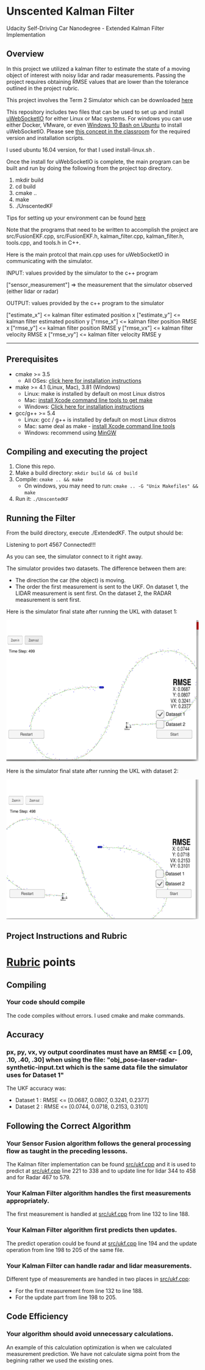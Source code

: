 # Unscented Kalman Filter
Udacity Self-Driving Car Nanodegree - Extended Kalman Filter Implementation


## Overview

In this project we utilized a kalman filter to estimate the state of a moving object of interest with noisy lidar and radar measurements. Passing the project requires obtaining RMSE values that are lower than the tolerance outlined in the project rubric. 

This project involves the Term 2 Simulator which can be downloaded [here](https://github.com/udacity/self-driving-car-sim/releases)

This repository includes two files that can be used to set up and install [uWebSocketIO](https://github.com/uWebSockets/uWebSockets) for either Linux or Mac systems. For windows you can use either Docker, VMware, or even [Windows 10 Bash on Ubuntu](https://www.howtogeek.com/249966/how-to-install-and-use-the-linux-bash-shell-on-windows-10/) to install uWebSocketIO. Please see [this concept in the classroom](https://classroom.udacity.com/nanodegrees/nd013/parts/40f38239-66b6-46ec-ae68-03afd8a601c8/modules/0949fca6-b379-42af-a919-ee50aa304e6a/lessons/f758c44c-5e40-4e01-93b5-1a82aa4e044f/concepts/16cf4a78-4fc7-49e1-8621-3450ca938b77) for the required version and installation scripts.

I used ubuntu 16.04 version, for that I used install-linux.sh .

Once the install for uWebSocketIO is complete, the main program can be built and run by doing the following from the project top directory.

1. mkdir build
2. cd build
3. cmake ..
4. make
5. ./UnscentedKF

Tips for setting up your environment can be found [here](https://classroom.udacity.com/nanodegrees/nd013/parts/40f38239-66b6-46ec-ae68-03afd8a601c8/modules/0949fca6-b379-42af-a919-ee50aa304e6a/lessons/f758c44c-5e40-4e01-93b5-1a82aa4e044f/concepts/23d376c7-0195-4276-bdf0-e02f1f3c665d)

Note that the programs that need to be written to accomplish the project are src/FusionEKF.cpp, src/FusionEKF.h, kalman_filter.cpp, kalman_filter.h, tools.cpp, and tools.h in C++.


Here is the main protcol that main.cpp uses for uWebSocketIO in communicating with the simulator.


INPUT: values provided by the simulator to the c++ program

["sensor_measurement"] => the measurement that the simulator observed (either lidar or radar)


OUTPUT: values provided by the c++ program to the simulator

["estimate_x"] <= kalman filter estimated position x
["estimate_y"] <= kalman filter estimated position y
["rmse_x"] <= kalman filter position RMSE x
["rmse_y"] <= kalman filter position RMSE y
["rmse_vx"] <= kalman filter velocity RMSE x
["rmse_vy"] <= kalman filter velocity RMSE y

---

## Prerequisites

* cmake >= 3.5
  * All OSes: [click here for installation instructions](https://cmake.org/install/)
* make >= 4.1 (Linux, Mac), 3.81 (Windows)
  * Linux: make is installed by default on most Linux distros
  * Mac: [install Xcode command line tools to get make](https://developer.apple.com/xcode/features/)
  * Windows: [Click here for installation instructions](http://gnuwin32.sourceforge.net/packages/make.htm)
* gcc/g++ >= 5.4
  * Linux: gcc / g++ is installed by default on most Linux distros
  * Mac: same deal as make - [install Xcode command line tools](https://developer.apple.com/xcode/features/)
  * Windows: recommend using [MinGW](http://www.mingw.org/)

## Compiling and executing the project

1. Clone this repo.
2. Make a build directory: `mkdir build && cd build`
3. Compile: `cmake .. && make` 
   * On windows, you may need to run: `cmake .. -G "Unix Makefiles" && make`
4. Run it: `./UnscentedKF `

## Running the Filter

From the build directory, execute ./ExtendedKF. The output should be:

Listening to port 4567
Connected!!!

As you can see, the simulator connect to it right away.

The simulator provides two datasets. The difference between them are:

- The direction the car (the object) is moving.
- The order the first measurement is sent to the UKF. On dataset 1, the LIDAR measurement is sent first. On the dataset 2, the RADAR measurement is sent first.

Here is the simulator final state after running the UKL with dataset 1:

![Simulator with dataset 1](Outputs/UKF_1.png)

Here is the simulator final state after running the UKL with dataset 2:

![Simulator with dataset 1](Outputs/UKF_2.png)


## Project Instructions and Rubric

# [Rubric](https://review.udacity.com/#!/rubrics/748/view) points

## Compiling

### Your code should compile

The code compiles without errors. I used cmake and make commands.

## Accuracy

### px, py, vx, vy output coordinates must have an RMSE <= [.09, .10, .40, .30] when using the file: "obj_pose-laser-radar-synthetic-input.txt which is the same data file the simulator uses for Dataset 1"

The UKF accuracy was:

- Dataset 1 : RMSE <= [0.0687, 0.0807, 0.3241, 0.2377]
- Dataset 2 : RMSE <= [0.0744, 0.0718, 0.2153, 0.3101]

## Following the Correct Algorithm

### Your Sensor Fusion algorithm follows the general processing flow as taught in the preceding lessons.

The Kalman filter implementation can be found [src/ukf.cpp](./src/ukf.cpp) and it is used to predict at [src/ukf.cpp](./src/ukf.cpp#L169) line 221 to 338 and to update line for lidar 344 to 458 and 
for Radar 467 to 579.

### Your Kalman Filter algorithm handles the first measurements appropriately.

The first measurement is handled at [src/ukf.cpp](./src/ukf.cpp#L162) from line 132 to line 188.

### Your Kalman Filter algorithm first predicts then updates.

The predict operation could be found at [src/ukf.cpp](./src/ukf.cpp#L169) line 194 and the update operation from line 198 to 205 of the same file.

### Your Kalman Filter can handle radar and lidar measurements.

Different type of measurements are handled in two places in [src/ukf.cpp](./src/ukf.cpp):

- For the first measurement from line 132 to line 188.
- For the update part from line 198 to 205.

## Code Efficiency

### Your algorithm should avoid unnecessary calculations.

An example of this calculation optimization is when we calculated measurement prediction. We have not calculate sigma point from the begining rather we used the existing ones. 
